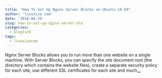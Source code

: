 ```yaml
---
title: "How To Set Up Nginx Server Blocks on Ubuntu 18.04"
author: 'linuxize.com'
date: '2018-04-29'
slug: how-to-set-up-nginx-server-blo
categories:
  - bloglink
tags:
  - linuxizecom
---
```


Nginx Server Blocks allows you to run more than one website on a single machine. With Server Blocks, you can specify the site document root (the directory which contains the website files), create a separate security policy for each site, use different SSL certificates for each site and much[... <i class="fas fa-external-link-alt"></i>](https://linuxize.com/post/how-to-set-up-nginx-server-blocks-on-ubuntu-18-04/)

